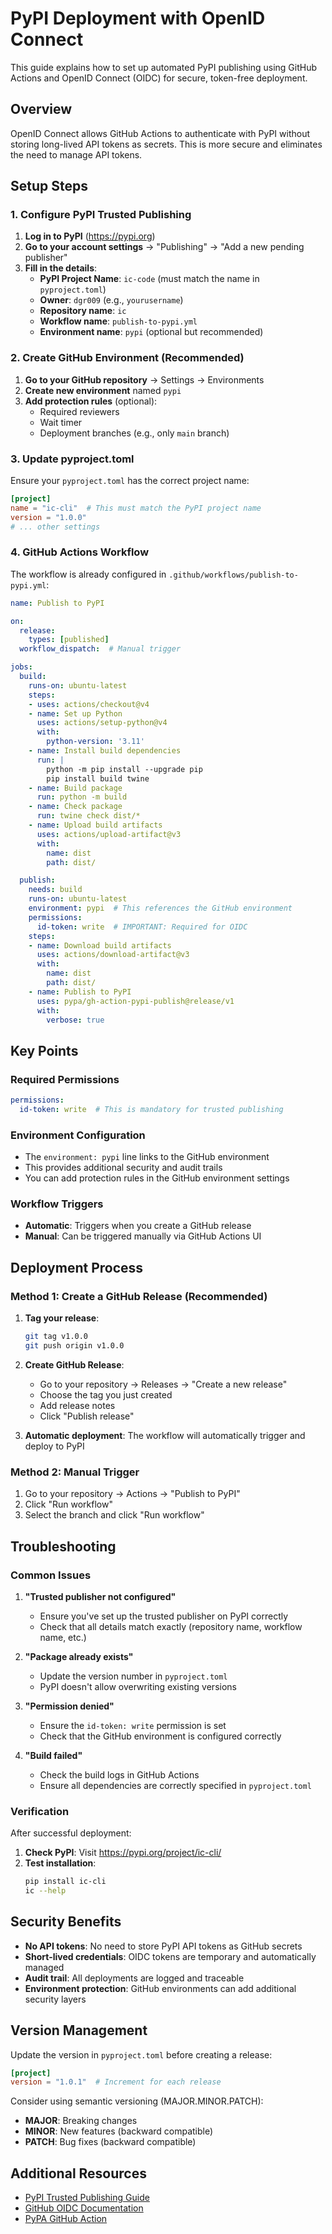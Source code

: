 # PyPI Deployment with OpenID Connect

This guide explains how to set up automated PyPI publishing using GitHub Actions and OpenID Connect (OIDC) for secure, token-free deployment.

## Overview

OpenID Connect allows GitHub Actions to authenticate with PyPI without storing long-lived API tokens as secrets. This is more secure and eliminates the need to manage API tokens.

## Setup Steps

### 1. Configure PyPI Trusted Publishing

1. **Log in to PyPI** (https://pypi.org)
2. **Go to your account settings** → "Publishing" → "Add a new pending publisher"
3. **Fill in the details**:
   - **PyPI Project Name**: `ic-code` (must match the name in `pyproject.toml`)
   - **Owner**: `dgr009` (e.g., `yourusername`)
   - **Repository name**: `ic`
   - **Workflow name**: `publish-to-pypi.yml`
   - **Environment name**: `pypi` (optional but recommended)

### 2. Create GitHub Environment (Recommended)

1. **Go to your GitHub repository** → Settings → Environments
2. **Create new environment** named `pypi`
3. **Add protection rules** (optional):
   - Required reviewers
   - Wait timer
   - Deployment branches (e.g., only `main` branch)

### 3. Update pyproject.toml

Ensure your `pyproject.toml` has the correct project name:

```toml
[project]
name = "ic-cli"  # This must match the PyPI project name
version = "1.0.0"
# ... other settings
```

### 4. GitHub Actions Workflow

The workflow is already configured in `.github/workflows/publish-to-pypi.yml`:

```yaml
name: Publish to PyPI

on:
  release:
    types: [published]
  workflow_dispatch:  # Manual trigger

jobs:
  build:
    runs-on: ubuntu-latest
    steps:
    - uses: actions/checkout@v4
    - name: Set up Python
      uses: actions/setup-python@v4
      with:
        python-version: '3.11'
    - name: Install build dependencies
      run: |
        python -m pip install --upgrade pip
        pip install build twine
    - name: Build package
      run: python -m build
    - name: Check package
      run: twine check dist/*
    - name: Upload build artifacts
      uses: actions/upload-artifact@v3
      with:
        name: dist
        path: dist/

  publish:
    needs: build
    runs-on: ubuntu-latest
    environment: pypi  # This references the GitHub environment
    permissions:
      id-token: write  # IMPORTANT: Required for OIDC
    steps:
    - name: Download build artifacts
      uses: actions/download-artifact@v3
      with:
        name: dist
        path: dist/
    - name: Publish to PyPI
      uses: pypa/gh-action-pypi-publish@release/v1
      with:
        verbose: true
```

## Key Points

### Required Permissions
```yaml
permissions:
  id-token: write  # This is mandatory for trusted publishing
```

### Environment Configuration
- The `environment: pypi` line links to the GitHub environment
- This provides additional security and audit trails
- You can add protection rules in the GitHub environment settings

### Workflow Triggers
- **Automatic**: Triggers when you create a GitHub release
- **Manual**: Can be triggered manually via GitHub Actions UI

## Deployment Process

### Method 1: Create a GitHub Release (Recommended)

1. **Tag your release**:
   ```bash
   git tag v1.0.0
   git push origin v1.0.0
   ```

2. **Create GitHub Release**:
   - Go to your repository → Releases → "Create a new release"
   - Choose the tag you just created
   - Add release notes
   - Click "Publish release"

3. **Automatic deployment**: The workflow will automatically trigger and deploy to PyPI

### Method 2: Manual Trigger

1. Go to your repository → Actions → "Publish to PyPI"
2. Click "Run workflow"
3. Select the branch and click "Run workflow"

## Troubleshooting

### Common Issues

1. **"Trusted publisher not configured"**
   - Ensure you've set up the trusted publisher on PyPI correctly
   - Check that all details match exactly (repository name, workflow name, etc.)

2. **"Package already exists"**
   - Update the version number in `pyproject.toml`
   - PyPI doesn't allow overwriting existing versions

3. **"Permission denied"**
   - Ensure the `id-token: write` permission is set
   - Check that the GitHub environment is configured correctly

4. **"Build failed"**
   - Check the build logs in GitHub Actions
   - Ensure all dependencies are correctly specified in `pyproject.toml`

### Verification

After successful deployment:

1. **Check PyPI**: Visit https://pypi.org/project/ic-cli/
2. **Test installation**: 
   ```bash
   pip install ic-cli
   ic --help
   ```

## Security Benefits

- **No API tokens**: No need to store PyPI API tokens as GitHub secrets
- **Short-lived credentials**: OIDC tokens are temporary and automatically managed
- **Audit trail**: All deployments are logged and traceable
- **Environment protection**: GitHub environments can add additional security layers

## Version Management

Update the version in `pyproject.toml` before creating a release:

```toml
[project]
version = "1.0.1"  # Increment for each release
```

Consider using semantic versioning (MAJOR.MINOR.PATCH):
- **MAJOR**: Breaking changes
- **MINOR**: New features (backward compatible)
- **PATCH**: Bug fixes (backward compatible)

## Additional Resources

- [PyPI Trusted Publishing Guide](https://docs.pypi.org/trusted-publishers/)
- [GitHub OIDC Documentation](https://docs.github.com/en/actions/deployment/security-hardening-your-deployments/about-security-hardening-with-openid-connect)
- [PyPA GitHub Action](https://github.com/pypa/gh-action-pypi-publish)